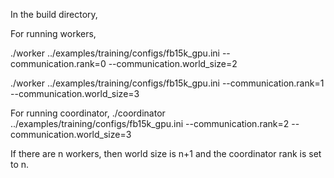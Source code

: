 In the build directory, 

For running workers,

./worker ../examples/training/configs/fb15k_gpu.ini --communication.rank=0 --communication.world_size=2


./worker ../examples/training/configs/fb15k_gpu.ini --communication.rank=1 --communication.world_size=3

For running coordinator,
./coordinator ../examples/training/configs/fb15k_gpu.ini --communication.rank=2 --communication.world_size=3


If there are n workers, then world size is n+1 and the coordinator rank is set to n.